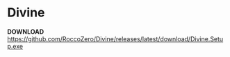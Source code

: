 # Divine 

**DOWNLOAD** 
https://github.com/RoccoZero/Divine/releases/latest/download/Divine.Setup.exe
